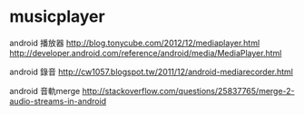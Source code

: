# musicplayer
android 播放器
http://blog.tonycube.com/2012/12/mediaplayer.html
http://developer.android.com/reference/android/media/MediaPlayer.html


android 錄音
http://cw1057.blogspot.tw/2011/12/android-mediarecorder.html

android 音軌merge
http://stackoverflow.com/questions/25837765/merge-2-audio-streams-in-android
